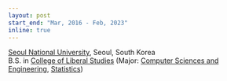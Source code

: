 ```yaml
---
layout: post
start_end: "Mar, 2016 - Feb, 2023"
inline: true
---
```


[Seoul National University](https://www.snu.ac.kr/), Seoul, South Korea \
B.S. in [College of Liberal Studies](https://jhugestar.github.io/) (Major:  [Computer Sciences and Engineering](https://cse.snu.ac.kr/), [Statistics](https://stat.snu.ac.kr/))
